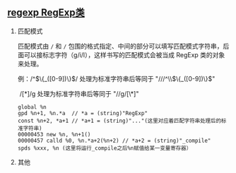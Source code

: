 ## [regexp RegExp类](https://lzhhzl.github.io/krkrz-cn/docs/tjs2/j/contents/regexp.html)

1. 匹配模式

   匹配模式由 `/` 和 `/` 包围的格式指定、中间的部分可以填写匹配模式字符串，后面可以接标志字符（g/i/l），这样书写的匹配模式会被当成 RegExp 类的对象来处理。

   例：/^\$\\{\_([0-9])\\}$/  处理为标准字符串后等同于  "///^\\$\\{_([0-9])\\}$"

   ​		/[\*]/g  处理为标准字符串后等同于  "//g/[\\*]"

   ```assembly
   global %n
   gpd %n+1, %n.*a	// *a = (string)"RegExp"
   const %n+2, *a+1	// *a+1 = (string)"..."(这里对应着匹配字符串处理后的标准字符串)
   00000453 new %n, %n+1()
   00000457 calld %0, %n.*a+2(%n+2)	// *a+2 = (string)"_compile"
   spds %xxx, %n (这里将运行_compile之后%n赋值给某一变量寄存器）
   ```

2. 其他